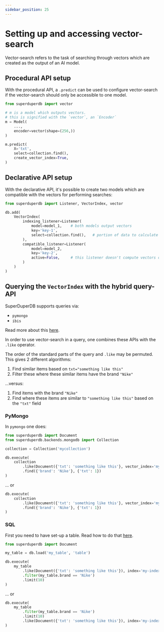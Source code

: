 ```yaml
---
sidebar_position: 25
---
```


# Setting up and accessing vector-search

Vector-search refers to the task of searching through vectors 
which are created as the output of an AI model.

## Procedural API setup

With the procedural API, a `.predict` can be used to configure vector-search
if the vector-search should only be accessible to one model.

```python
from superduperdb import vector

# m is a model which outputs vectors.
# this is signified with the `vector`, an `Encoder`
m = Model(
    ...,
    encoder=vector(shape=(256,))
)

m.predict(
    X='txt',
    select=collection.find(),
    create_vector_index=True,
)
```

## Declarative API setup

With the declarative API, it's possible to create two models 
which are compatible with the vectors for performing searches:

```python
from superduperdb import Listener, VectorIndex, vector

db.add(
    VectorIndex(
        indexing_listener=Listener(
            model=model_1,    # both models output vectors
            key='key-1',
            select=collection.find(),   # portion of data to calculate vectors for
        ),
        compatible_listener=Listener(
            model=model_2,
            key='key-2',
            active=False,     # this listener doesn't compute vectors on incoming data
        )
    )
)
```

## Querying the `VectorIndex` with the hybrid query-API

SuperDuperDB supports queries via:

- `pymongo`
- `ibis`

Read more about this [here](../walkthrough/11_supported_query_APIs.md).

In order to use vector-search in a query, one combines these APIs with the `.like` operator.

The order of the standard parts of the query and `.like` may be permuted. This gives 
2 different algorithms:

1. Find similar items based on `txt="something like this"`
2. Filter these where these similar items have the brand `"Nike"`

...versus:

1. Find items with the brand `"Nike"`
2. Find where these items are similar to `"something like this"` based on the `"txt"` field

### PyMongo

In `pymongo` one does:

```python
from superduperdb import Document
from superduperdb.backends.mongodb import Collection

collection = Collection('mycollection')

db.execute(
    collection
        .like(Document({'txt': 'something like this'}, vector_index='my-index'))
        .find({'brand': 'Nike'}, {'txt': 1})
)
```

... or

```python
db.execute(
    collection
        .like(Document({'txt': 'something like this'}, vector_index='my-index'))
        .find({'brand': 'Nike'}, {'txt': 1})
)
```

### SQL

First you need to have set-up a table. Read how to do that [here](../data_integrations/sql.md).

```python
from superduperdb import Document

my_table = db.load('my_table', 'table')

db.execute(
    my_table
        .like(Document({'txt': 'something like this'}), index='my-index')
        .filter(my_table.brand == 'Nike')
        .limit(10)
)
```

... or

```python
db.execute(
    my_table
        .filter(my_table.brand == 'Nike')
        .limit(10)
        .like(Document({'txt': 'something like this'}), index='my-index')
)
```